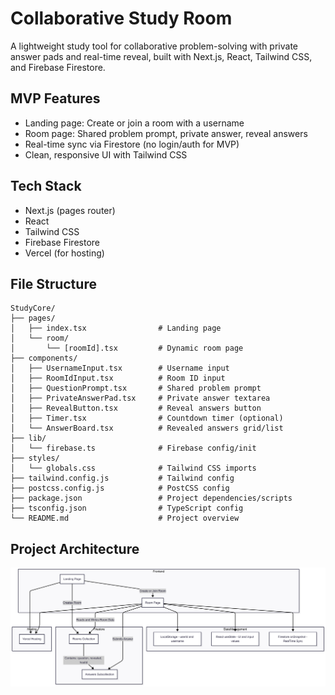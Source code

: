 # Collaborative Study Room

A lightweight study tool for collaborative problem-solving with private answer pads and real-time reveal, built with Next.js, React, Tailwind CSS, and Firebase Firestore.

## MVP Features
- Landing page: Create or join a room with a username
- Room page: Shared problem prompt, private answer, reveal answers
- Real-time sync via Firestore (no login/auth for MVP)
- Clean, responsive UI with Tailwind CSS

## Tech Stack
- Next.js (pages router)
- React
- Tailwind CSS
- Firebase Firestore
- Vercel (for hosting)

## File Structure
```
StudyCore/
├── pages/
│   ├── index.tsx                # Landing page
│   └── room/
│       └── [roomId].tsx         # Dynamic room page
├── components/
│   ├── UsernameInput.tsx        # Username input 
│   ├── RoomIdInput.tsx          # Room ID input 
│   ├── QuestionPrompt.tsx       # Shared problem prompt
│   ├── PrivateAnswerPad.tsx     # Private answer textarea
│   ├── RevealButton.tsx         # Reveal answers button
│   ├── Timer.tsx                # Countdown timer (optional)
│   └── AnswerBoard.tsx          # Revealed answers grid/list
├── lib/
│   └── firebase.ts              # Firebase config/init
├── styles/
│   └── globals.css              # Tailwind CSS imports
├── tailwind.config.js           # Tailwind config
├── postcss.config.js            # PostCSS config
├── package.json                 # Project dependencies/scripts
├── tsconfig.json                # TypeScript config
└── README.md                    # Project overview
``` 

## Project Architecture

![StudyCore Architecture Diagram](./assets/architecture-diagramv1.png)